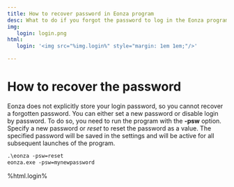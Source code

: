 ```yaml
---
title: How to recover password in Eonza program
desc: What to do if you forgot the password to log in the Eonza program.
img:
   login: login.png
html:
   login: '<img src="%img.login%" style="margin: 1em 1em;"/>'

---
```

# How to recover the password

Eonza does not explicitly store your login password, so you cannot recover a forgotten password. You can either set a new password or disable login by password. To do so, you need to run the program with the **-psw** option. Specify a new password or *reset* to reset the password as a value. The specified password will be saved in the settings and will be active for all subsequent launches of the program.

``` txt
.\eonza -psw=reset
eonza.exe -psw=mynewpassword
```

%html.login%